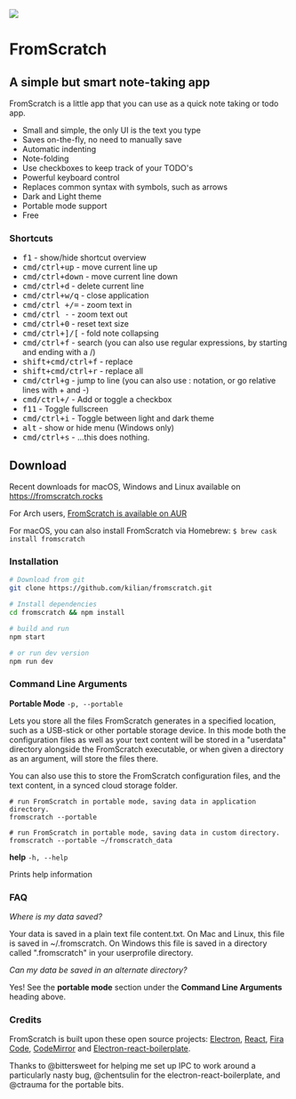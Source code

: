 <img src="https://fromscratch.rocks/assets/img/icon.png?">

FromScratch
===========

## A simple but smart note-taking app

FromScratch is a little app that you can use as a quick note taking or todo app.</p>

* Small and simple, the only UI is the text you type
* Saves on-the-fly, no need to manually save
* Automatic indenting
* Note-folding
* Use checkboxes to keep track of your TODO's
* Powerful keyboard control
* Replaces common syntax with symbols, such as arrows
* Dark and Light theme
* Portable mode support
* Free


### Shortcuts

* <kbd>f1</kbd> - show/hide shortcut overview
* <kbd>cmd/ctrl+up</kbd> - move current line up
* <kbd>cmd/ctrl+down</kbd> - move current line down
* <kbd>cmd/ctrl+d</kbd> - delete current line
* <kbd>cmd/ctrl+w/q</kbd> - close application
* <kbd>cmd/ctrl +/=</kbd> - zoom text in
* <kbd>cmd/ctrl -</kbd> - zoom text out
* <kbd>cmd/ctrl+0</kbd> - reset text size
* <kbd>cmd/ctrl+]/[</kbd> - fold note collapsing
* <kbd>cmd/ctrl+f</kbd> - search (you can also use regular expressions, by starting and ending with a /)
* <kbd>shift+cmd/ctrl+f</kbd> - replace
* <kbd>shift+cmd/ctrl+r</kbd> - replace all
* <kbd>cmd/ctrl+g</kbd> - jump to line (you can also use <line>:<character> notation, or go relative lines with +<line> and -<line>)
* <kbd>cmd/ctrl+/</kbd> - Add or toggle a checkbox
* <kbd>f11</kbd> - Toggle fullscreen
* <kbd>cmd/ctrl+i</kbd> - Toggle between light and dark theme
* <kbd>alt</kbd> - show or hide menu (Windows only)
* <kbd>cmd/ctrl+s</kbd> - ...this does nothing.

## Download
Recent downloads for macOS, Windows and Linux available on https://fromscratch.rocks

For Arch users, [FromScratch is available on AUR](https://aur.archlinux.org/packages/fromscratch-bin/)

For macOS, you can also install FromScratch via Homebrew: ```$ brew cask install fromscratch```

### Installation
```sh
# Download from git
git clone https://github.com/kilian/fromscratch.git

# Install dependencies
cd fromscratch && npm install

# build and run
npm start

# or run dev version
npm run dev
```
### Command Line Arguments
**Portable Mode**
`-p, --portable`

Lets you store all the files FromScratch generates in a specified location, such as a USB-stick or
other portable storage device. In this mode both the configuration files as well as your text content will be stored in
a "userdata" directory alongside the FromScratch executable, or when given a directory as an argument, will store
the files there.

You can also use this to store the FromScratch configuration files, and the text content, in a synced cloud storage
folder.

```
# run FromScratch in portable mode, saving data in application directory.
fromscratch --portable
```

```
# run FromScratch in portable mode, saving data in custom directory.
fromscratch --portable ~/fromscratch_data
```
**help**
`-h, --help`

Prints help information

### FAQ
*Where is my data saved?*

Your data is saved in a plain text file content.txt. On Mac and Linux, this file is saved in ~/.fromscratch. On Windows
this file is saved in a directory called ".fromscratch" in your userprofile directory.  

*Can my data be saved in an alternate directory?*

Yes! See the **portable mode** section under the **Command Line Arguments** heading above.

### Credits

FromScratch is built upon these open source projects:
	<a href="http://electron.atom.io">Electron</a>,
	<a href="https://facebook.github.io/react/">React</a>,
	<a href="https://github.com/tonsky/FiraCode">Fira Code</a>,
	<a href="http://codemirror.net/">CodeMirror</a> and
	<a href="https://github.com/chentsulin/electron-react-boilerplate">Electron-react-boilerplate</a>.

Thanks to @bittersweet for helping me set up IPC to work around a particularly nasty bug, @chentsulin for the electron-react-boilerplate, and @ctrauma for the portable bits.
